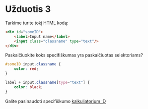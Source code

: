 # Užduotis 3

Tarkime turite tokį HTML kodą:

```html
<div id="someID">
    <label>Input name</label>
    <input class="classname" type="text"/>
</div>
```

Paskaičiuokite koks specifiškumas yra paskaičiuotas selektoriams?

```css
#someID input.classname {
    color: red;
}

label + input.classname[type="text"] {
    color: black;
}
```

Galite pasinaudoti specifiškumo [kalkuliatorium :D](https://specificity.keegan.st/)
